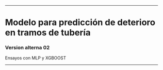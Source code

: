 *************************************************************************
# Modelo  para predicción de deterioro en tramos de tubería

### Version alterna 02

Ensayos con MLP y XGBOOST
*************************************************************************